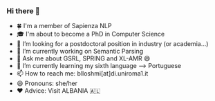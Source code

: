 ### Hi there 👋

- :four_leaf_clover: I'm a member of Sapienza NLP
- :mortar_board: I'm about to become a PhD in Computer Science 
- 🤔 I’m looking for a postdoctoral position in industry (or academia...)
- 🔭 I’m currently working on Semantic Parsing
- 💬 Ask me about GSRL, SPRING and XL-AMR 😄
- 🌱 I’m currently learning my sixth language --> Portuguese
- 📫 How to reach me: blloshmi[at]di.uniroma1.it
- 😄 Pronouns: she/her
- :heart: Advice: Visit ALBANIA 🇦🇱 
<!--
**rexhinab/rexhinab** is a ✨ _special_ ✨ repository because its `README.md` (this file) appears on your GitHub profile.

Here are some ideas to get you started:

- 🔭 I’m currently working on ...
- 🌱 I’m currently learning ...
- 👯 I’m looking to collaborate on ...
- 🤔 I’m looking for help with ...
- 💬 Ask me about ...
- 📫 How to reach me: ...
- 😄 Pronouns: ...
- ⚡ Fun fact: ...
-->
